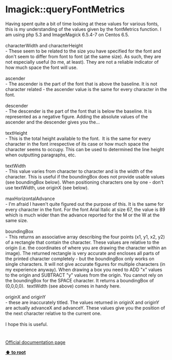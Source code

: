 # Imagick::queryFontMetrics




<div class="phpcode"><span class="html">
Having spent quite a bit of time looking at these values for various fonts, this is my understanding of the values given by the fontMetrics function. I am using php 5.3 and ImageMagick 6.5.4-7 on Centos 6.5.<br><br>characterWidth and characterHeight<br>- These seem to be related to the size you have specified for the font and don&apos;t seem to differ from font to font (at the same size). As such, they are not especially useful (to me, at least). They are not a reliable indicator of how much space the font will use.<br><br>ascender<br>- The ascender is the part of the font that is above the baseline. It is not character related - the ascender value is the same for every character in the font.<br><br>descender<br>- The descender is the part of the font that is below the baseline. It is represented as a negative figure. Adding the absolute values of the ascender and the descender gives you the...<br><br>textHeight<br>- This is the total height available to the font.&#xA0; It is the same for every character in the font irrespective of its case or how much space the character seems to occupy. This can be used to determined the line height when outputting paragraphs, etc.<br><br>textWidth<br>- This value varies from character to character and is the width of the character. This is useful if the boundingBox does not provide usable values (see boundingBox below). When positioning characters one by one - don&apos;t use textWidth, use originX (see below).<br><br>maxHorizontalAdvance<br>- I&apos;m afraid I haven&apos;t quite figured out the purpose of this. It is the same for every character in the font. For the font Arial Italic at size 67, the value is 89 which is much wider than the advance reported for the M or the W at the same size.<br><br>boundingBox<br>- This returns an associative array describing the four points (x1, y1, x2, y2) of a rectangle that contain the character. These values are relative to the origin (i.e. the coordinates of where you are drawing the character within an image). The returned rectangle is very accurate and encloses all parts of the printed character completely - but the boundingBox only works on single characters. It will not give accurate figures for multiple characters (in my experience anyway). When drawing a box you need to ADD &quot;x&quot; values to the origin and SUBTRACT &quot;y&quot; values from the origin. You cannot rely on the boundingBox for the SPACE character. It returns a boundingBox of (0,0,0,0).&#xA0; textWidth (see above) comes in handy here.<br><br>originX and originY<br>- these are inaccurately titled. The values returned in originX and originY are actually advanceX and advanceY. These values give you the position of the next character relative to the current one. <br><br>I hope this is useful.</span>
</div>
  

#

[Official documentation page](https://www.php.net/manual/en/imagick.queryfontmetrics.php)

**[⬆ to root](/)**